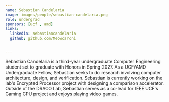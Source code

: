 ```yaml
---
name: Sebastian Candelaria
image: images/people/sebastian-candelaria.png
role: undergrad
sponsors: [ucf , amd]
links:
  linkedin: sebastiancandelaria
  github: github.com/Meowcaroni


---
```


Sebastian Candelaria is a third-year undergraduate Computer Engineering student set to graduate with Honors in Spring 2027. As a UCF/AMD Undergraduate Fellow, Sebastian seeks to do research involving computer architecture, design, and verification. Sebastian is currently working on the lab's Encrypted Processor project with designing a comparison accelerator. Outside of the DRACO Lab, Sebastian serves as a co-lead for IEEE UCF's Gaming CPU project and enjoys playing video games.